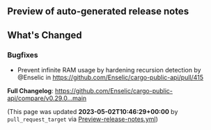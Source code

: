 ## Preview of auto-generated release notes
<!-- Release notes generated using configuration in .github/release.yml at main -->

## What's Changed
### Bugfixes
* Prevent infinite RAM usage by hardening recursion detection by @Enselic in https://github.com/Enselic/cargo-public-api/pull/415


**Full Changelog**: https://github.com/Enselic/cargo-public-api/compare/v0.29.0...main


(This page was updated **2023-05-02T10:46:29+00:00** by `pull_request_target` via [Preview-release-notes.yml](https://github.com/Enselic/cargo-public-api/actions/runs/4860333543))
